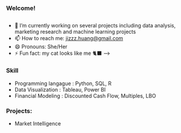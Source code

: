 ### Welcome! 

## 
- 🌱 I’m currently working on several projects including data analysis, marketing research and machine learning projects
- 📫 How to reach me: jizzz.huang@gmail.com
- 😄 Pronouns: She/Her
- ⚡ Fun fact: my cat looks like me 🐈‍⬛
-->

### Skill

- Programming langague : Python, SQL, R
- Data Visualization : Tableau, Power BI 
- Financial Modeling : Discounted Cash Flow, Multiples, LBO


### Projects: 

- Market Intelligence 
